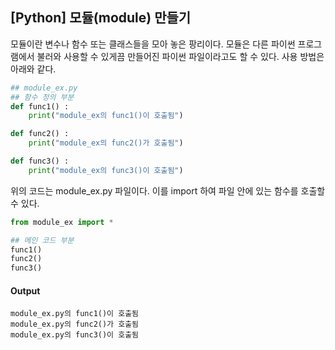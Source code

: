 ## [Python] 모듈(module) 만들기
모듈이란 변수나 함수 또는 클래스들을 모아 놓은 팡리이다. 모듈은 다른 파이썬 프로그램에서 불러와 사용할 수 있게끔 만들어진 파이썬 파일이라고도 할 수 있다. 사용 방법은 아래와 같다.

``` python
## module_ex.py
## 함수 정의 부분
def func1() :
    print("module_ex의 func1()이 호출됨")

def func2() :
    print("module_ex의 func2()가 호출됨")

def func3() :
    print("module_ex의 func3()이 호출됨")
```
위의 코드는 module_ex.py 파일이다. 이를 import 하여 파일 안에 있는 함수를 호출할 수 있다.
``` python
from module_ex import *

## 메인 코드 부분
func1()
func2()
func3()
```
#### Output
```
module_ex.py의 func1()이 호출됨
module_ex.py의 func2()가 호출됨
module_ex.py의 func3()이 호출됨
```
